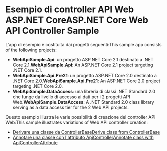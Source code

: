 # <a name="aspnet-core-web-api-controller-sample"></a><span data-ttu-id="16fa4-101">Esempio di controller API Web ASP.NET Core</span><span class="sxs-lookup"><span data-stu-id="16fa4-101">ASP.NET Core Web API Controller Sample</span></span>

<span data-ttu-id="16fa4-102">L'app di esempio è costituita dai progetti seguenti:</span><span class="sxs-lookup"><span data-stu-id="16fa4-102">This sample app consists of the following projects:</span></span>

- <span data-ttu-id="16fa4-103">**WebApiSample.Api**: un progetto ASP.NET Core 2.1 destinato a .NET Core 2.1.</span><span class="sxs-lookup"><span data-stu-id="16fa4-103">**WebApiSample.Api**: An ASP.NET Core 2.1 project targeting .NET Core 2.1.</span></span>
- <span data-ttu-id="16fa4-104">**WebApiSample.Api.Pre21**: un progetto ASP.NET Core 2.0 destinato a .NET Core 2.0.</span><span class="sxs-lookup"><span data-stu-id="16fa4-104">**WebApiSample.Api.Pre21**: An ASP.NET Core 2.0 project targeting .NET Core 2.0.</span></span>
- <span data-ttu-id="16fa4-105">**WebApiSample.DataAccess**: una libreria di classi .NET Standard 2.0 che funge da livello di accesso ai dati per i 2 progetti API Web.</span><span class="sxs-lookup"><span data-stu-id="16fa4-105">**WebApiSample.DataAccess**: A .NET Standard 2.0 class library serving as a data access tier for the 2 Web API projects.</span></span>

<span data-ttu-id="16fa4-106">Questo esempio illustra le varie possibilità di creazione del controller API Web:</span><span class="sxs-lookup"><span data-stu-id="16fa4-106">This sample illustrates variations of Web API controller creation:</span></span>

- [<span data-ttu-id="16fa4-107">Derivare una classe da ControllerBase</span><span class="sxs-lookup"><span data-stu-id="16fa4-107">Derive class from ControllerBase</span></span>](https://docs.microsoft.com/aspnet/core/web-api#derive-class-from-controllerbase)
- [<span data-ttu-id="16fa4-108">Annotare una classe con l'attributo ApiController</span><span class="sxs-lookup"><span data-stu-id="16fa4-108">Annotate class with ApiControllerAttribute</span></span>](https://docs.microsoft.com/aspnet/core/web-api#annotate-class-with-apicontrollerattribute)
